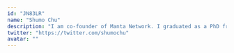 ```yaml
---
id: "JN83LR"
name: "Shumo Chu"
description: "I am co-founder of Manta Network. I graduated as a PhD from University of Washington Computer Science and Engineering, where I was advised by computer scientist Dan Suciu. I obtained my bachelor degree from Wuhan University, China. Before Manta, I was a research scientist at Algorand and assistant professor at UCSB."
twitter: "https://twitter.com/shumochu"
avatar: ""
---
```

